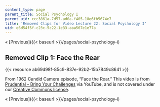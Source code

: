 ```yaml
---
content_type: page
parent_title: Social Psychology I
parent_uid: ccc3861a-7d57-ad0a-f405-18e6fb5674e7
title: 'Removed Clips for Video Lecture 22: Social Psychology I'
uid: e6d54f5f-c23c-5c22-1e33-aaa567e1e77a
---
```


« [Previous]({{< baseurl >}}/pages/social-psychology-i)

Removed Clip 1: Face the Rear
-----------------------------

{{< resource ab69d98f-85c9-837e-92b2-15b7849c8641 >}}

From 1962 Candid Camera episode, “Face the Rear.” This video is from [Prudential - Bring Your Challenges](https://www.youtube.com/user/Prudential) via YouTube, and is not covered under our [Creative Commons license](/terms/#cc).

« [Previous]({{< baseurl >}}/pages/social-psychology-i)